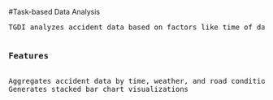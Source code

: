 #Task-based Data Analysis

<PRE>
TGDI analyzes accident data based on factors like time of day, weather, and road conditions. It uses Pandas for data manipulation and Matplotlib for visualizing trends.

<H3>Features</H3>
Aggregates accident data by time, weather, and road conditions
Generates stacked bar chart visualizations
</PRE>
